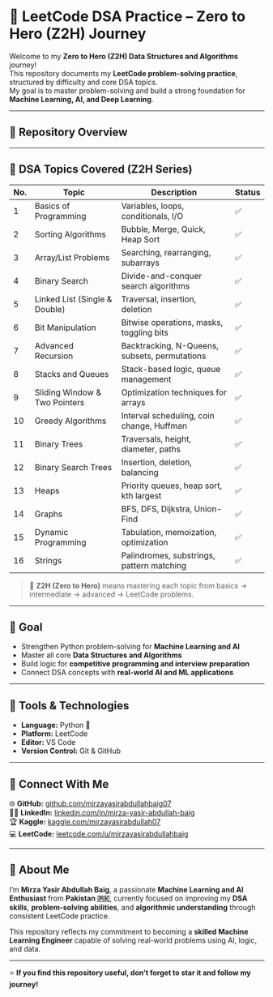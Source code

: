 # 🧠 LeetCode DSA Practice – Zero to Hero (Z2H) Journey

Welcome to my **Zero to Hero (Z2H) Data Structures and Algorithms** journey!  
This repository documents my **LeetCode problem-solving practice**, structured by difficulty and core DSA topics.  
My goal is to master problem-solving and build a strong foundation for **Machine Learning, AI, and Deep Learning**.

---

## 📘 Repository Overview

---

## 🧩 DSA Topics Covered (Z2H Series)

| No. | Topic | Description | Status |
|-----|--------|--------------|--------|
| 1 | Basics of Programming | Variables, loops, conditionals, I/O | ✅ |
| 2 | Sorting Algorithms | Bubble, Merge, Quick, Heap Sort | ✅ |
| 3 | Array/List Problems | Searching, rearranging, subarrays | ✅ |
| 4 | Binary Search | Divide-and-conquer search algorithms | ✅ |
| 5 | Linked List (Single & Double) | Traversal, insertion, deletion | ✅ |
| 6 | Bit Manipulation | Bitwise operations, masks, toggling bits | ✅ |
| 7 | Advanced Recursion | Backtracking, N-Queens, subsets, permutations | ✅ |
| 8 | Stacks and Queues | Stack-based logic, queue management | ✅ |
| 9 | Sliding Window & Two Pointers | Optimization techniques for arrays | ✅ |
| 10 | Greedy Algorithms | Interval scheduling, coin change, Huffman | ✅ |
| 11 | Binary Trees | Traversals, height, diameter, paths | ✅ |
| 12 | Binary Search Trees | Insertion, deletion, balancing | ✅ |
| 13 | Heaps | Priority queues, heap sort, kth largest | ✅ |
| 14 | Graphs | BFS, DFS, Dijkstra, Union-Find | ✅ |
| 15 | Dynamic Programming | Tabulation, memoization, optimization | ✅ |
| 16 | Strings | Palindromes, substrings, pattern matching | ✅ |

> 🧭 **Z2H (Zero to Hero)** means mastering each topic from basics → intermediate → advanced → LeetCode problems.

---

## 🎯 Goal

- Strengthen Python problem-solving for **Machine Learning and AI**  
- Master all core **Data Structures and Algorithms**  
- Build logic for **competitive programming and interview preparation**  
- Connect DSA concepts with **real-world AI and ML applications**  

---

## 🧰 Tools & Technologies

- **Language:** Python 🐍  
- **Platform:** LeetCode  
- **Editor:** VS Code  
- **Version Control:** Git & GitHub  

---

## 🔗 Connect With Me

🌐 **GitHub:** [github.com/mirzayasirabdullahbaig07](https://github.com/mirzayasirabdullahbaig07)  
👨‍💼 **LinkedIn:** [linkedin.com/in/mirza-yasir-abdullah-baig](https://www.linkedin.com/in/mirza-yasir-abdullah-baig/)  
🏆 **Kaggle:** [kaggle.com/mirzayasirabdullah07](https://www.kaggle.com/mirzayasirabdullah07)  
💻 **LeetCode:** [leetcode.com/u/mirzayasirabdullahbaig](https://leetcode.com/u/mirzayasirabdullahbaig/)  

---

## 💬 About Me

I’m **Mirza Yasir Abdullah Baig**, a passionate **Machine Learning and AI Enthusiast** from **Pakistan 🇵🇰**, currently focused on improving my **DSA skills**, **problem-solving abilities**, and **algorithmic understanding** through consistent LeetCode practice.

This repository reflects my commitment to becoming a **skilled Machine Learning Engineer** capable of solving real-world problems using AI, logic, and data.

---

⭐ **If you find this repository useful, don’t forget to star it and follow my journey!**
